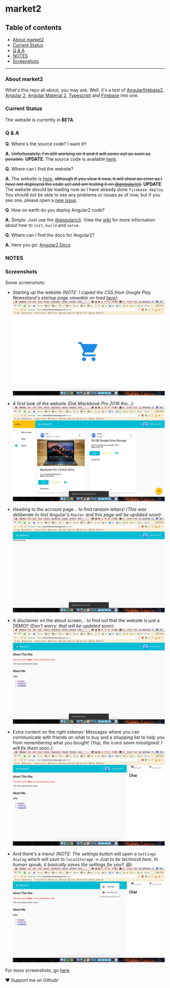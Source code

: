 # market2
## Table of contents
- [About market2](#about-market2)
- [Current Status](#current-status)
- [Q & A](#q--a)
- [NOTES](#notes)
- [Screenshots](#screenshots)

---
### About market2
What's this repo all about, you may ask. Well, it's a test of [Angularfirebase2](https://github.com/angular/angularfirebase2), [Angular 2](https://github.com/angular/angular), [Angular Material 2](https://github.com/angular/material2), [Typescript](https://typescriptlang.org) and [Firebase](https://github.com/firebase) into one. <!--TODO: Make about longer-->

### Current Status
The website is currently in **BETA**.

### Q & A
**Q.** Where's the source code? I want it!!

**A.** ~~Unfortunately, I'm still working on it and it will come out as soon as possible.~~ **UPDATE**: The source code is available [here](https://github.com/Chan4077/market2).

**Q.** Where can I find the website?

**A.** The website is [here](https://market2beta.firebaseapp.com/), ~~although if you view it now, it will show an error as I have not deployed the code yet and am testing it on [@angular/cli](https://github.com/angular/angular-cli).~~  **UPDATE**: The website should be loading now as I have already done `firebase deploy`. You should not be able to see any problems or issues as of now, but if you see one, please open a [new issue](https://github.com/Chan4077/market2/issues/new).

**Q.** How on earth do you deploy Angular2 code?

**A.** Simple. Just use the [@angular/cli](https://github.com/angular/angular-cli). View the [wiki](https://github.com/angular/angular-cli/wiki) for more information about how to `init`, `build` and `serve`.

**Q.** Where can I find the docs for Angular2?

**A.** Here you go: [Angular2 Docs](https://angular.io)

### NOTES
<!--TODO: Add notes-->

### Screenshots
Some screenshots:

- Starting up the website _(NOTE: I copied the CSS from Google Play Newsstand's startup page viewable on load [here](https://newsstand.google.com))_:
![Starting up Market2...](../img/market2/market2_1.jpg)

- A first look of the website _(Dat Mackbook Pro 2016 tho...)_:
![A first look](../img/market2/market2_2.jpg)

- Heading to the account page... to find random letters! _(This was deliberate to test Angular's `Router` and this page will be updated soon)_:
![Head to the account... to find random letters!](../img/market2/market2_3.jpg)

- A disclaimer on the about screen... to find out that the website is just a DEMO!! _(Don't worry: that will be updated soon)_:
![A disclaimer on the about screen... to find that it is just a DEMO?!?](../img/market2/market2_4.jpg)

- Extra content on the right sidenav: Messages where you can communicate with friends on what to buy and a shopping list to help you from remembering what you bought! _(Yup, the icons seem misaligned: I will fix them soon.)_:
![Extra content on the right of the screen: Messages and your shopping list!](../img/market2/market2_5.jpg)

- And there's a menu! _(NOTE: The settings button will open a `Settings dialog` which will save to `localStorage` -> Just to be technical here. In human speak, it basically saves the settings for you!! :smile:)_:
![And there's a menu!!](../img/market2/market2_6.jpg)

For more screenshots, go [here](../img/market2)

:heart: Support me on Github!
